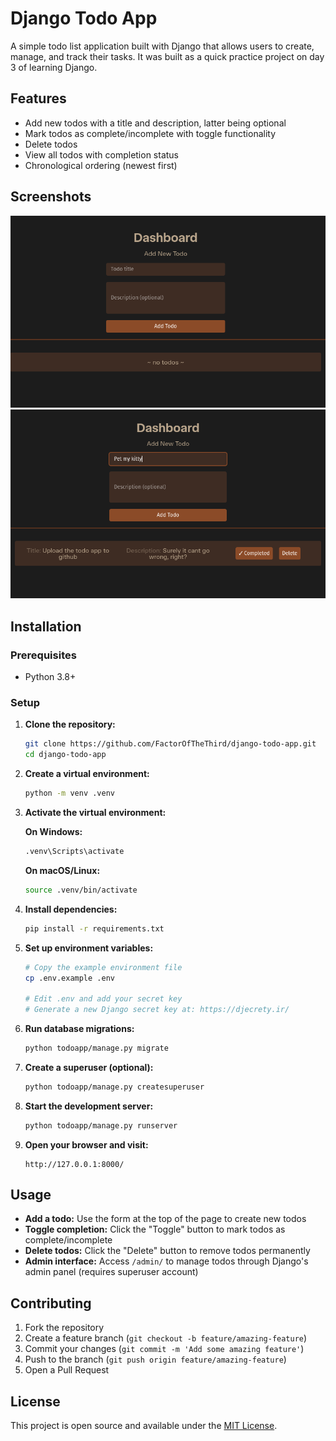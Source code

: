 # Django Todo App

A simple todo list application built with Django that allows users to create, manage, and track their tasks. It was built as a quick practice project on day 3 of learning Django.

## Features

- Add new todos with a title and description, latter being optional
- Mark todos as complete/incomplete with toggle functionality
- Delete todos
- View all todos with completion status
- Chronological ordering (newest first)

## Screenshots

![dashboard with no todos](screenies/image.png)
![dashboard with a single todo](screenies/image-1.png)

## Installation

### Prerequisites
- Python 3.8+

### Setup

1. **Clone the repository:**
   ```bash
   git clone https://github.com/FactorOfTheThird/django-todo-app.git
   cd django-todo-app
   ```

2. **Create a virtual environment:**
   ```bash
   python -m venv .venv
   ```

3. **Activate the virtual environment:**
   
   **On Windows:**
   ```bash
   .venv\Scripts\activate
   ```
   
   **On macOS/Linux:**
   ```bash
   source .venv/bin/activate
   ```

4. **Install dependencies:**
   ```bash
   pip install -r requirements.txt
   ```

5. **Set up environment variables:**
   ```bash
   # Copy the example environment file
   cp .env.example .env
   
   # Edit .env and add your secret key
   # Generate a new Django secret key at: https://djecrety.ir/
   ```

6. **Run database migrations:**
   ```bash
   python todoapp/manage.py migrate
   ```

7. **Create a superuser (optional):**
   ```bash
   python todoapp/manage.py createsuperuser
   ```

8. **Start the development server:**
   ```bash
   python todoapp/manage.py runserver
   ```

9. **Open your browser and visit:**
   ```
   http://127.0.0.1:8000/
   ```

## Usage

- **Add a todo:** Use the form at the top of the page to create new todos
- **Toggle completion:** Click the "Toggle" button to mark todos as complete/incomplete
- **Delete todos:** Click the "Delete" button to remove todos permanently
- **Admin interface:** Access `/admin/` to manage todos through Django's admin panel (requires superuser account)

## Contributing

1. Fork the repository
2. Create a feature branch (`git checkout -b feature/amazing-feature`)
3. Commit your changes (`git commit -m 'Add some amazing feature'`)
4. Push to the branch (`git push origin feature/amazing-feature`)
5. Open a Pull Request

## License

This project is open source and available under the [MIT License](LICENSE).